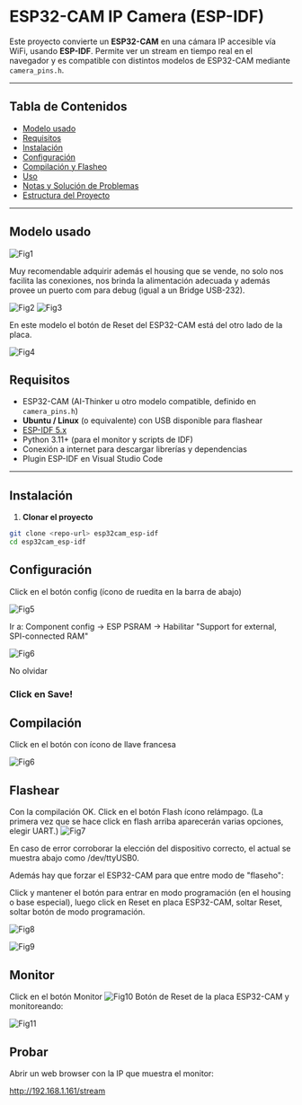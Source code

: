 # ESP32-CAM IP Camera (ESP-IDF)

Este proyecto convierte un **ESP32-CAM** en una cámara IP accesible vía WiFi, usando **ESP-IDF**. Permite ver un stream en tiempo real en el navegador y es compatible con distintos modelos de ESP32-CAM mediante `camera_pins.h`.

---

## Tabla de Contenidos
- [Modelo usado](#modelo-usado)
- [Requisitos](#requisitos)
- [Instalación](#instalación)
- [Configuración](#configuración)
- [Compilación y Flasheo](#compilación-y-flasheo)
- [Uso](#uso)
- [Notas y Solución de Problemas](#notas-y-solución-de-problemas)
- [Estructura del Proyecto](#estructura-del-proyecto)

---
## Modelo usado
![Fig1](./images/ESP32CAM_1.jpg)

Muy recomendable adquirir además el housing que se vende, no solo nos facilita las conexiones, nos brinda la alimentación adecuada y además provee un puerto com para debug (igual a un Bridge USB-232).

![Fig2](./images/ESP32CAM_2.jpg)
![Fig3](./images/ESP32CAM_3.jpg)

En este modelo el botón de Reset del ESP32-CAM está del otro lado de la placa.

![Fig4](./images/ESP32CAM_4.jpg)

## Requisitos

- ESP32-CAM (AI-Thinker u otro modelo compatible, definido en `camera_pins.h`)
- **Ubuntu / Linux** (o equivalente) con USB disponible para flashear
- [ESP-IDF 5.x](https://docs.espressif.com/projects/esp-idf/en/stable/esp32/get-started/index.html)
- Python 3.11+ (para el monitor y scripts de IDF)
- Conexión a internet para descargar librerías y dependencias
- Plugin ESP-IDF en Visual Studio Code

---

## Instalación

1. **Clonar el proyecto**
```bash
git clone <repo-url> esp32cam_esp-idf
cd esp32cam_esp-idf
```
## Configuración
Click en el botón config (ícono de ruedita en la barra de abajo)

![Fig5](./images/Config_1.png)

Ir a:
Component config -> ESP PSRAM -> Habilitar "Support for external, SPI-connected RAM"

![Fig6](./images/Config_2.png)

No olvidar
### Click en Save!

## Compilación

Click en el botón con ícono de llave francesa

![Fig6](./images/Compile_1.png)

## Flashear
Con la compilación OK. Click en el botón Flash ícono relámpago.
(La primera vez que se hace click en flash arriba aparecerán varias opciones, elegir UART.)
![Fig7](./images/Flash_1.png)

En caso de error corroborar la elección del dispositivo correcto, el actual se muestra abajo como /dev/ttyUSB0.

Además hay que forzar el ESP32-CAM para que entre modo de "flaseho":


Click y mantener el botón para entrar en modo programación (en el housing o base especial), luego click en Reset en placa ESP32-CAM, soltar Reset, soltar botón de modo programación.

![Fig8](./images/Flash_2.png)

![Fig9](./images/Flash_3.png)

## Monitor
Click en el botón Monitor
![Fig10](./images/Monitor_1.png)
Botón de Reset de la placa ESP32-CAM y monitoreando:

![Fig11](./images/Flash_2.png)

## Probar

Abrir un web browser con la IP que muestra el monitor:

http://192.168.1.161/stream


